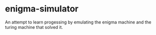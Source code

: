 # enigma-simulator
An attempt to learn progessing by emulating the enigma machine and the turing machine that solved it.
